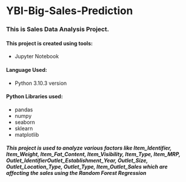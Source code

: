# YBI-Big-Sales-Prediction

### This is Sales Data Analysis Project.
#### This project is created using tools:
- Jupyter Notebook
#### Language Used:
- Python 3.10.3 version
#### Python Libraries used:
- pandas
- numpy
- seaborn
- sklearn
- matplotlib
##### This project is used to analyze various factors like Item_Identifier, Item_Weight, Item_Fat_Content, Item_Visibility, Item_Type, Item_MRP, Outlet_IdentifierOutlet_Establishment_Year, Outlet_Size, Outlet_Location_Type, Outlet_Type, Item_Outlet_Sales which are affecting the sales using the **Random Forest Regression**
